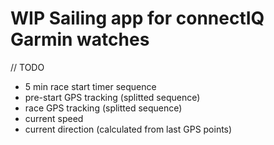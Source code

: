 # WIP Sailing app for connectIQ Garmin watches

// TODO
- 5 min race start timer sequence
- pre-start GPS tracking (splitted sequence)
- race GPS tracking (splitted sequence)
- current speed
- current direction (calculated from last GPS points)
